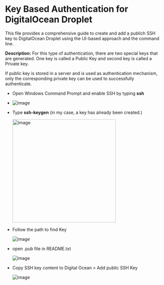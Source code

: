 # Key Based Authentication for DigitalOcean Droplet

This file provides a comprehensive guide to create and add a publich SSH key to DigitalOcean Droplet using the UI-based approach and the command line.

**Description:** For this type of authentication, there are two special keys that are generated. One key is called a Public Key and second key is called a Private key.

If public key is stored in a server and is used as authentication mechanism, only the corresponding private key can be used to successfully authenticate.

* Open Windows Command Prompt and enable SSH by typing **ssh**
* 
  ![image](https://github.com/user-attachments/assets/08c6b23a-9347-4975-9484-b6b70f232b44)

* Type **ssh-keygen** (in my case, a key has already been created.)
  
   <img width="335" alt="image" src="https://github.com/user-attachments/assets/97ab47ad-1aa3-474e-85ed-7f071bcfe691" />
  
* Follow the path to find Key
  
  ![image](https://github.com/user-attachments/assets/5f729c2b-7e5d-408f-9e09-4a6d53be5879)

* open .pub file in README.txt

  ![image](https://github.com/user-attachments/assets/ecd4a734-deb9-4154-9dd0-9b408f0e81f7)

* Copy SSH key content to Digital Ocean > Add public SSH Key
  
  ![image](https://github.com/user-attachments/assets/4dcabb54-e7cc-49e3-8b22-80934c005637)


